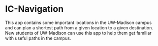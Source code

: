 # IC-Navigation
This app contains some important locations in the UW-Madison campus and can plan a shortest path from a given location to a given destination. New students of UW-Madison can use this app to help them get familiar with useful paths in the campus. 
